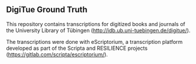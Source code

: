 ## DigiTue Ground Truth

This repository contains transcriptions for digitized books and journals of
the University Library of Tübingen (http://idb.ub.uni-tuebingen.de/digitue/).

The transcriptions were done with eScriptorium, a transcription platform
developed as part of the Scripta and RESILIENCE projects
(https://gitlab.com/scripta/escriptorium/).
